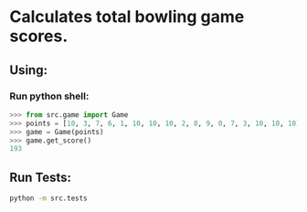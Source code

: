 # Calculates total bowling game scores.

## Using:
### Run python shell:
```python
>>> from src.game import Game
>>> points = [10, 3, 7, 6, 1, 10, 10, 10, 2, 8, 9, 0, 7, 3, 10, 10, 10]
>>> game = Game(points)
>>> game.get_score()
193
```

## Run Tests:
```bash
python -m src.tests
```
